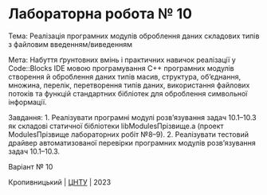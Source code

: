 ﻿# Лабораторна робота № 10

Тема: Реалізація програмних модулів оброблення даних складових 
      типів з файловим введенням/виведенням

Мета: Набуття ґрунтовних вмінь і практичних
      навичок реалізації у Code::Blocks IDE мовою програмування С++
      програмних модулів створення й оброблення даних типів масив,
      структура, об’єднання, множина, перелік, перетворення типів
      даних, використання файлових потоків та функцій стандартних
      бібліотек для оброблення символьної інформації. 

Завдання: 1. Реалізувати програмні модулі розв’язування задач 10.1–10.3
	     як складові статичної бібліотеки libModulesПрізвище.а (проект
	     ModulesПрізвище лабораторних робіт №8–9).
	  2. Реалізувати тестовий драйвер автоматизованої перевірки
	     програмних модулів розв’язування задач 10.1–10.3. 

Варіант № 10


Кропивницький | <a href="http://www.kntu.kr.ua/">ЦНТУ</a> | 2023